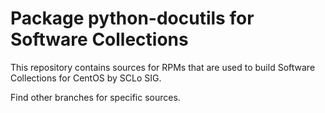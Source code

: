 # Package python-docutils for Software Collections

This repository contains sources for RPMs that are used
to build Software Collections for CentOS by SCLo SIG.

Find other branches for specific sources.
